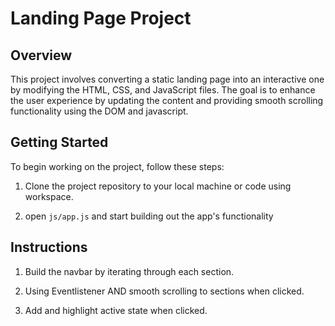 # Landing Page Project

## Overview

This project involves converting a static landing page into an interactive one by modifying the HTML, CSS, and JavaScript files. The goal is to enhance the user experience by updating the content and providing smooth scrolling functionality using the DOM and javascript.

## Getting Started

To begin working on the project, follow these steps:

1. Clone the project repository to your local machine
   or code using workspace.

2. open `js/app.js` and start building out the app's functionality

## Instructions

1.  Build the navbar by iterating through each section.

2.  Using Eventlistener AND smooth scrolling to sections when clicked.

3.  Add and highlight active state when clicked.
